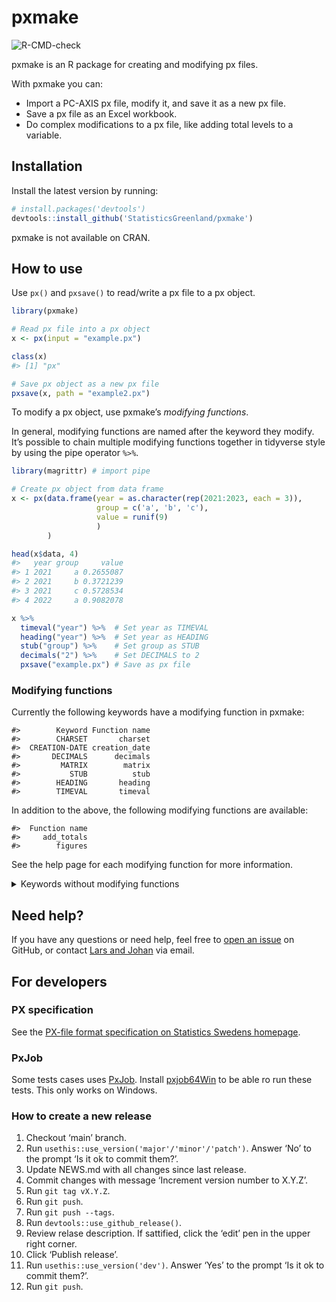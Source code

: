 
<!-- README.md is generated from README.Rmd. Please edit that file -->

# pxmake

<!-- badges: start -->

![R-CMD-check](https://github.com/StatisticsGreenland/pxmake/actions/workflows/R-CMD-check.yml/badge.svg)
<!-- badges: end -->

pxmake is an R package for creating and modifying px files.

With pxmake you can:

- Import a PC-AXIS px file, modify it, and save it as a new px file.
- Save a px file as an Excel workbook.
- Do complex modifications to a px file, like adding total levels to a
  variable.

## Installation

Install the latest version by running:

``` r
# install.packages('devtools')
devtools::install_github('StatisticsGreenland/pxmake')
```

pxmake is not available on CRAN.

## How to use

Use `px()` and `pxsave()` to read/write a px file to a px object.

``` r
library(pxmake)

# Read px file into a px object
x <- px(input = "example.px")

class(x)
#> [1] "px"

# Save px object as a new px file
pxsave(x, path = "example2.px")
```

To modify a px object, use pxmake’s *modifying functions*.

In general, modifying functions are named after the keyword they modify.
It’s possible to chain multiple modifying functions together in
tidyverse style by using the pipe operator `%>%`.

``` r
library(magrittr) # import pipe

# Create px object from data frame
x <- px(data.frame(year = as.character(rep(2021:2023, each = 3)), 
                   group = c('a', 'b', 'c'), 
                   value = runif(9)
                   )
        ) 

head(x$data, 4)
#>   year group     value
#> 1 2021     a 0.2655087
#> 2 2021     b 0.3721239
#> 3 2021     c 0.5728534
#> 4 2022     a 0.9082078

x %>% 
  timeval("year") %>%  # Set year as TIMEVAL
  heading("year") %>%  # Set year as HEADING
  stub("group") %>%    # Set group as STUB
  decimals("2") %>%    # Set DECIMALS to 2
  pxsave("example.px") # Save as px file
```

### Modifying functions

Currently the following keywords have a modifying function in pxmake:

    #>        Keyword Function name
    #>        CHARSET       charset
    #>  CREATION-DATE creation_date
    #>       DECIMALS      decimals
    #>         MATRIX        matrix
    #>           STUB          stub
    #>        HEADING       heading
    #>        TIMEVAL       timeval

In addition to the above, the following modifying functions are
available:

    #>  Function name
    #>     add_totals
    #>        figures

See the help page for each modifying function for more information.

<details>
<summary>
Keywords without modifying functions
</summary>

These keywords currently doesn’t have a modifying function, but most of
them can be implemented.

    #>              Keyword       Function name
    #>         AXIS-VERSION        axis_version
    #>             CODEPAGE            codepage
    #>             LANGUAGE            language
    #>            LANGUAGES           languages
    #>          NEXT-UPDATE         next_update
    #>            PX-SERVER           px_server
    #>       DIRECTORY-PATH      directory_path
    #>     UPDATE-FREQUENCY    update_frequency
    #>              TABLEID             tableid
    #>             SYNONYMS            synonyms
    #>        DEFAULT-GRAPH       default_graph
    #>         SHOWDECIMALS        showdecimals
    #>             ROUNDING            rounding
    #>        AGGREGALLOWED       aggregallowed
    #>              AUTOPEN             autopen
    #>         SUBJECT-CODE        subject_code
    #>         SUBJECT-AREA        subject_area
    #>         CONFIDENTIAL        confidential
    #>            COPYRIGHT           copyright
    #>          DESCRIPTION         description
    #>                TITLE               title
    #>   DESCRIPTIONDEFAULT  descriptiondefault
    #>             CONTENTS            contents
    #>                UNITS               units
    #>         CONTVARIABLE        contvariable
    #>               VALUES              values
    #>                CODES               codes
    #>         DOUBLECOLUMN        doublecolumn
    #>             PRESTEXT            prestext
    #>               DOMAIN              domain
    #>        VARIABLE-TYPE       variable_type
    #>         VARIABLECODE        variablecode
    #>          HIERARCHIES         hierarchies
    #>      HIERARCHYLEVELS     hierarchylevels
    #>  HIERARCHYLEVELSOPEN hierarchylevelsopen
    #>       HIERARCHYNAMES      hierarchynames
    #>                  MAP                 map
    #>          PARTITIONED         partitioned
    #>          ELIMINATION         elimination
    #>            PRECISION           precision
    #>         LAST-UPDATED        last_updated
    #>              STOCKFA             stockfa
    #>             CFPRICES            cfprices
    #>               DAYADJ              dayadj
    #>              SEASADJ             seasadj
    #>              CONTACT             contact
    #>            REFPERIOD           refperiod
    #>           BASEPERIOD          baseperiod
    #>             DATABASE            database
    #>               SOURCE              source
    #>               SURVEY              survey
    #>                 LINK                link
    #>             INFOFILE            infofile
    #>      FIRST-PUBLISHED     first_published
    #>              META-ID             meta_id
    #>  OFFICIAL-STATISTICS official_statistics
    #>                 INFO                info
    #>                NOTEX               notex
    #>                 NOTE                note
    #>           VALUENOTEX          valuenotex
    #>            VALUENOTE           valuenote
    #>            CELLNOTEX           cellnotex
    #>             CELLNOTE            cellnote
    #>          DATASYMBOL1         datasymbol1
    #>          DATASYMBOL2         datasymbol2
    #>          DATASYMBOL3         datasymbol3
    #>          DATASYMBOL4         datasymbol4
    #>          DATASYMBOL5         datasymbol5
    #>          DATASYMBOL6         datasymbol6
    #>        DATASYMBOLSUM       datasymbolsum
    #>        DATASYMBOLNIL       datasymbolnil
    #>         DATANOTECELL        datanotecell
    #>          DATANOTESUM         datanotesum
    #>             DATANOTE            datanote
    #>                 KEYS                keys
    #>         ATTRIBUTE-ID        attribute_id
    #>       ATTRIBUTE-TEXT      attribute_text
    #>           ATTRIBUTES          attributes
    #>                 DATA                data

</details>

## Need help?

If you have any questions or need help, feel free to [open an
issue](https://github.com/StatisticsGreenland/pxmake/issues/new) on
GitHub, or contact [Lars and
Johan](https://github.com/StatisticsGreenland/pxmake/graphs/contributors)
via email.

## For developers

### PX specification

See the [PX-file format specification on Statistics Swedens
homepage](https://www.scb.se/globalassets/vara-tjanster/px-programmen/px-file_format_specification_2013.pdf).

### PxJob

Some tests cases uses
[PxJob](https://www.stat.fi/tup/tilastotietokannat/px-tuoteperhe_en.html).
Install [pxjob64Win](https://github.com/StatisticsGreenland/pxjob64Win)
to be able ro run these tests. This only works on Windows.

### How to create a new release

1.  Checkout ‘main’ branch.
2.  Run `usethis::use_version('major'/'minor'/'patch')`. Answer ‘No’ to
    the prompt ‘Is it ok to commit them?’.
3.  Update NEWS.md with all changes since last release.
4.  Commit changes with message ‘Increment version number to X.Y.Z’.
5.  Run `git tag vX.Y.Z`.
6.  Run `git push`.
7.  Run `git push --tags`.
8.  Run `devtools::use_github_release()`.
9.  Review relase description. If sattified, click the ‘edit’ pen in the
    upper right corner.
10. Click ‘Publish release’.
11. Run `usethis::use_version('dev')`. Answer ‘Yes’ to the prompt ‘Is it
    ok to commit them?’.
12. Run `git push`.
